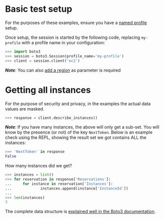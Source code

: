 # Basic test setup

For the purposes of these examples, ensure you have a [named profile](https://boto3.amazonaws.com/v1/documentation/api/latest/guide/credentials.html#shared-credentials-file) setup.

Once setup, the session is started by the following code, replacing `my-profile` with a profile name in your configuration:

```python
>>> import boto3
>>> session = boto3.Session(profile_name='my-profile')
>>> client = session.client('ec2')
```

_**Note**_: You can also [add a region](https://boto3.amazonaws.com/v1/documentation/api/latest/reference/core/session.html#module-boto3.session) as parameter is required

# Getting all instances

For the purpose of security and privacy, in the examples the actual data values are masked.

```python
>>> response = client.describe_instances()
```

_**Note**_: If you have many instances, the above will only get a sub-set. You will know by the presence (or not) of the key `NextToken`. Below is an example check using the REPL, showing the result set we got contains ALL the instances:

```python
>>> 'NextToken' in response
False
```

How many instances did we get?

```python
>>> instances = list()
>>> for reservation in response['Reservations']:
...     for instance in reservation['Instances']:
...             instances.append(instance['InstanceId'])
... 
>>> len(instances)
3
```

The complete data structure is [explained well in the Boto3 documentation](https://boto3.amazonaws.com/v1/documentation/api/latest/reference/services/ec2.html#EC2.Client.describe_instances).



